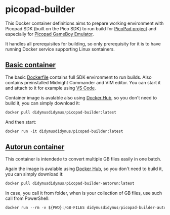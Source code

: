 # picopad-builder

This Docker container definitions aims to prepare working environment with Picopad SDK (built on the Pico SDK) to run build for [PicoPad project](https://github.com/Pajenicko/Picopad) and especially for [Picopad GameBoy Emulator](https://github.com/tvecera/picopad-playground/tree/main/picopad-sdk/picopad-gb).

It handles all prerequisites for building, so only prerequisity for it is to have running Docker service supporting Linux sontainers.

## [Basic container](.)

The basic [Dockerfile](./Dockerfile) contains full SDK environment to run builds. Also contains preinstalled Midnight Commander and VIM editor.
You can start it and attach to it for example using [VS Code](https://code.visualstudio.com/docs/devcontainers/attach-container).

Container image is avalable also using [Docker Hub](https://hub.docker.com/r/didymusdidymus/picopad-builder), so you don't need to build it, you can simply download it:

```python
docker pull didymusdidymus/picopad-builder:latest
```
And then start:

```python
docker run -it didymusdidymus/picopad-builder:latest
```

## [Autorun container](./autorun/Dockerfile)

This container is intendede to convert multiple GB files easily in one batch.

Again the image is avalable using [Docker Hub](https://hub.docker.com/r/didymusdidymus/picopad-builder-autorun), so you don't need to build it, you can simply download it:

```python
docker pull didymusdidymus/picopad-builder-autorun:latest
```

In case,  you call it from folder, when is your collection of GB files, use such call from PowerShell:

```python
docker run --rm -v ${PWD}:/GB-FILES didymusdidymus/picopad-builder-autorun:latest
```
